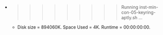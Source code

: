 * >>>>>>>>> Running inst-min-con-05-keyring-aptly.sh ...
  * Disk size = 894060K. Space Used = 4K. Runtime = 00:00:00:00.
